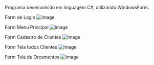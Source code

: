 Programa desenvolvido em linguagem C#, utilizando WindowsForm.


Form de Login
![image](https://github.com/user-attachments/assets/650d2996-bfc4-45de-8816-49e0a67a3367)

Form Menu Principal
![image](https://github.com/user-attachments/assets/b8bd3b07-d266-4a86-93cc-bd7f26ac0ca5)

Form Cadastro de Clientes
![image](https://github.com/user-attachments/assets/11160eeb-4382-4aa5-9c9d-73fab96b316c)

Form Tela todos Clientes 
![image](https://github.com/user-attachments/assets/9a07a2f0-e16b-46fd-a9ad-ed17e22660c3)

Form Tela de Orçamentos
![image](https://github.com/user-attachments/assets/cdf44e35-6950-47ad-aa53-212660288b5d)






